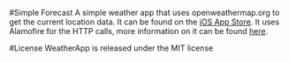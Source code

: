 #Simple Forecast
A simple weather app that uses openweathermap.org to get the current location data. It can be found on the [iOS App Store](https://itunes.apple.com/us/app/id1076801418). It uses Alamofire for the HTTP calls, more information on it can be found [here](https://github.com/Alamofire/Alamofire).

#License
WeatherApp is released under the MIT license
